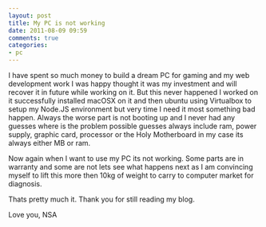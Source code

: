```yaml
---
layout: post
title: My PC is not working
date: 2011-08-09 09:59
comments: true
categories:
- pc
---
```

I have spent so much money to build a dream PC for gaming and my web development work I was happy thought it was my investment and will recover it in future while working on it. But this never happened I worked on it successfully installed macOSX on it and then ubuntu using Virtualbox to setup my Node.JS environment but very time I need it most something bad happen. Always the worse part is not booting up and I never had any guesses where is the problem possible guesses always include ram, power supply, graphic card, processor or the Holy Motherboard in my case its always either MB or ram. 

Now again when I want to use my PC its not working. Some parts are in warranty and some are not lets see what happens next as I am convincing myself to lift this more then 10kg of weight to carry to computer market for diagnosis. 

Thats pretty much it. Thank you for still reading my blog.

Love you,
NSA  
